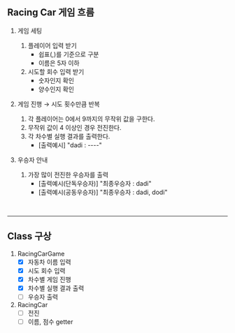 ## Racing Car 게임 흐름

1. 게임 세팅
    1) 플레이어 입력 받기
        - 쉽표(,)를 기준으로 구분
        - 이름은 5자 이하
    2) 시도할 회수 입력 받기
        - 숫자인지 확인
        - 양수인지 확인

2. 게임 진행 → 시도 횟수만큼 반복
    1) 각 플레이어는 0에서 9까지의 무작위 값을 구한다.
    2) 무작위 값이 4 이상인 경우 전진한다.
    3) 각 차수별 실행 결과를 출력한다.
        - [출력예시] "dadi : ----"

3. 우승자 안내
    1) 가장 많이 전진한 우승자를 출력
        - [출력예시(단독우승자)] "최종우승자 : dadi"
        - [출력예시(공동우승자)] "최종우승자 : dadi, dodi"

<br>

---

## Class 구상
1. RacingCarGame
    - [x] 자동차 이름 입력
    - [x] 시도 회수 입력
    - [x] 차수별 게임 진행
    - [x] 차수별 실행 결과 출력
    - [ ] 우승자 출력

2. RacingCar
    - [ ] 전진
    - [ ] 이름, 점수 getter